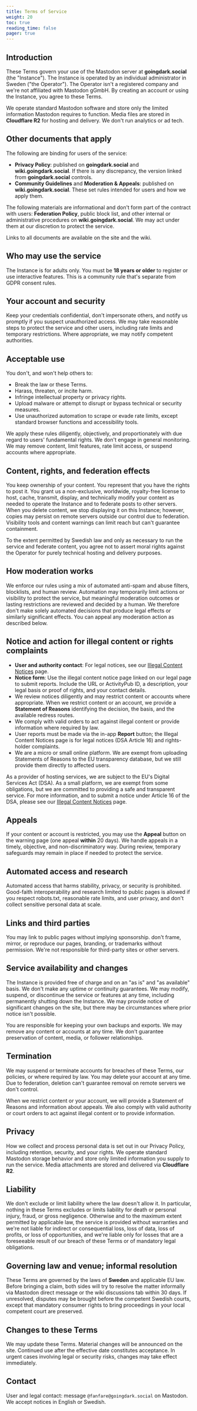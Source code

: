 ```yaml
---
title: Terms of Service
weight: 20
toc: true
reading_time: false
pager: true
---
```


## Introduction

These Terms govern your use of the Mastodon server at **goingdark.social** (the "Instance"). The Instance is operated by an individual administrator in Sweden ("the Operator"). The Operator isn't a registered company and we're not affiliated with Mastodon gGmbH. By creating an account or using the Instance, you agree to these Terms.

We operate standard Mastodon software and store only the limited information Mastodon requires to function. Media files are stored in **Cloudflare R2** for hosting and delivery. We don't run analytics or ad tech.

## Other documents that apply

The following are binding for users of the service:

* **Privacy Policy**: published on **goingdark.social** and **wiki.goingdark.social**. If there is any discrepancy, the version linked from **goingdark.social** controls.
* **Community Guidelines** and **Moderation & Appeals**: published on **wiki.goingdark.social**. These set rules intended for users and how we apply them.

The following materials are informational and don't form part of the contract with users: **Federation Policy**, public block list, and other internal or administrative procedures on **wiki.goingdark.social**. We may act under them at our discretion to protect the service.

Links to all documents are available on the site and the wiki.

## Who may use the service

The Instance is for adults only. You must be **18 years or older** to register or use interactive features. This is a community rule that's separate from GDPR consent rules.

## Your account and security

Keep your credentials confidential, don't impersonate others, and notify us promptly if you suspect unauthorized access. We may take reasonable steps to protect the service and other users, including rate limits and temporary restrictions. Where appropriate, we may notify competent authorities.

## Acceptable use

You don't, and won't help others to:

* Break the law or these Terms.
* Harass, threaten, or incite harm.
* Infringe intellectual property or privacy rights.
* Upload malware or attempt to disrupt or bypass technical or security measures.
* Use unauthorized automation to scrape or evade rate limits, except standard browser functions and accessibility tools.

We apply these rules diligently, objectively, and proportionately with due regard to users' fundamental rights. We don't engage in general monitoring. We may remove content, limit features, rate limit access, or suspend accounts where appropriate.

## Content, rights, and federation effects

You keep ownership of your content. You represent that you have the rights to post it. You grant us a non-exclusive, worldwide, royalty-free license to host, cache, transmit, display, and technically modify your content as needed to operate the Instance and to federate posts to other servers. When you delete content, we stop displaying it on this Instance; however, copies may persist on remote servers outside our control due to federation. Visibility tools and content warnings can limit reach but can't guarantee containment.

To the extent permitted by Swedish law and only as necessary to run the service and federate content, you agree not to assert moral rights against the Operator for purely technical hosting and delivery purposes.

## How moderation works

We enforce our rules using a mix of automated anti-spam and abuse filters, blocklists, and human review. Automation may temporarily limit actions or visibility to protect the service, but meaningful moderation outcomes or lasting restrictions are reviewed and decided by a human. We therefore don't make solely automated decisions that produce legal effects or similarly significant effects. You can appeal any moderation action as described below.

## Notice and action for illegal content or rights complaints

* **User and authority contact**: For legal notices, see our [Illegal Content Notices](/docs/legal/illegal-content-notices/) page.
* **Notice form**: Use the illegal content notice page linked on our legal page to submit reports. Include the URL or ActivityPub ID, a description, your legal basis or proof of rights, and your contact details.
* We review notices diligently and may restrict content or accounts where appropriate. When we restrict content or an account, we provide a **Statement of Reasons** identifying the decision, the basis, and the available redress routes.
* We comply with valid orders to act against illegal content or provide information where required by law.
* User reports must be made via the in-app **Report** button; the Illegal Content Notices page is for legal notices (DSA Article 16) and rights-holder complaints.
* We are a micro or small online platform. We are exempt from uploading Statements of Reasons to the EU transparency database, but we still provide them directly to affected users.

As a provider of hosting services, we are subject to the EU's Digital Services Act (DSA). As a small platform, we are exempt from some obligations, but we are committed to providing a safe and transparent service. For more information, and to submit a notice under Article 16 of the DSA, please see our [Illegal Content Notices](/docs/legal/illegal-content-notices/) page.

## Appeals

If your content or account is restricted, you may use the **Appeal** button on the warning page (one appeal **within** 20 days). We handle appeals in a timely, objective, and non-discriminatory way. During review, temporary safeguards may remain in place if needed to protect the service.

## Automated access and research

Automated access that harms stability, privacy, or security is prohibited. Good-faith interoperability and research limited to public pages is allowed if you respect robots.txt, reasonable rate limits, and user privacy, and don't collect sensitive personal data at scale.

## Links and third parties

You may link to public pages without implying sponsorship. don't frame, mirror, or reproduce our pages, branding, or trademarks without permission. We're not responsible for third-party sites or other servers.

## Service availability and changes

The Instance is provided free of charge and on an "as is" and "as available" basis. We don't make any uptime or continuity guarantees. We may modify, suspend, or discontinue the service or features at any time, including permanently shutting down the Instance. We may provide notice of significant changes on the site, but there may be circumstances where prior notice isn't possible.

You are responsible for keeping your own backups and exports. We may remove any content or accounts at any time. We don't guarantee preservation of content, media, or follower relationships.

## Termination

We may suspend or terminate accounts for breaches of these Terms, our policies, or where required by law. You may delete your account at any time. Due to federation, deletion can't guarantee removal on remote servers we don't control.

When we restrict content or your account, we will provide a Statement of Reasons and information about appeals. We also comply with valid authority or court orders to act against illegal content or to provide information.

## Privacy

How we collect and process personal data is set out in our Privacy Policy, including retention, security, and your rights. We operate standard Mastodon storage behavior and store only limited information you supply to run the service. Media attachments are stored and delivered via **Cloudflare R2**.

## Liability

We don't exclude or limit liability where the law doesn't allow it. In particular, nothing in these Terms excludes or limits liability for death or personal injury, fraud, or gross negligence. Otherwise and to the maximum extent permitted by applicable law, the service is provided without warranties and we're not liable for indirect or consequential loss, loss of data, loss of profits, or loss of opportunities, and we're liable only for losses that are a foreseeable result of our breach of these Terms or of mandatory legal obligations.

## Governing law and venue; informal resolution

These Terms are governed by the laws of **Sweden** and applicable EU law. Before bringing a claim, both sides will try to resolve the matter informally via Mastodon direct message or the wiki discussions tab within 30 days. If unresolved, disputes may be brought before the competent Swedish courts, except that mandatory consumer rights to bring proceedings in your local competent court are preserved.

## Changes to these Terms

We may update these Terms. Material changes will be announced on the site. Continued use after the effective date constitutes acceptance. In urgent cases involving legal or security risks, changes may take effect immediately.

## Contact

User and legal contact: message `@fanfare@goingdark.social` on Mastodon. We accept notices in English or Swedish.
